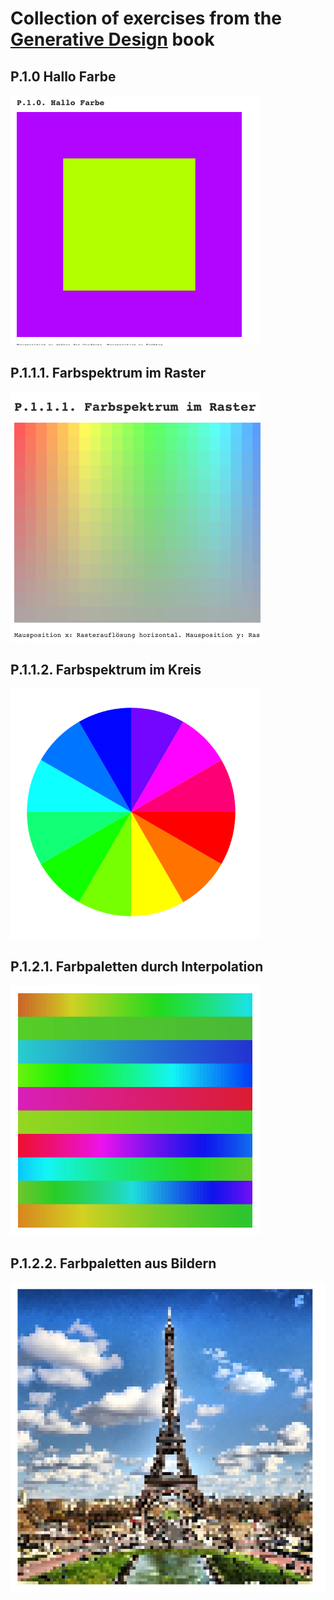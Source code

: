 # Collection of exercises from the [Generative Design](http://www.generative-gestaltung.de/2/) book


## P.1.0 Hallo Farbe

[![hallo-farbe](hallo-farbe.png)](hallo-farbe.html)

## P.1.1.1. Farbspektrum im Raster

[![farbspektrum](farbspektrum.png)](./farbspektrum.html)

## P.1.1.2. Farbspektrum im Kreis

[![farbspektrum-kreis](farbspektrum-kreis.png)](./farbspektrum-kreis.html)

## P.1.2.1. Farbpaletten durch Interpolation

[![farbpaletten-interpolation](farbpaletten-interpolation.png)](./farbpaletten-interpolation.html)

## P.1.2.2. Farbpaletten aus Bildern

[![farbpaletten-bildern](farbpaletten-bildern.png)](./farbpaletten-bildern.html)